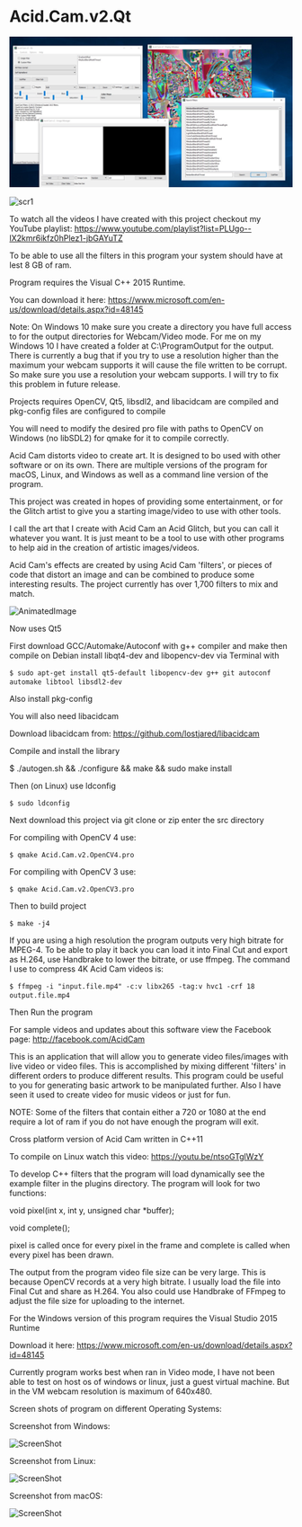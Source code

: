 # Acid.Cam.v2.Qt

![scr2](https://github.com/lostjared/Acid.Cam.v2.Qt/blob/master/screens/screenshot.jpg "screenshot")

![scr1](https://github.com/lostjared/Acid.Cam.v2.Qt/blob/master/screens/acid.cam.img1.jpg "screenshot")

To watch all the videos I have created with this project checkout my YouTube playlist:
https://www.youtube.com/playlist?list=PLUgo--lX2kmr6ikfz0hPlez1-jbGAYuTZ

To be able to use all the filters in this program your system should have at lest 8 GB of ram.

Program requires the Visual C++ 2015 Runtime.

You can download it here: https://www.microsoft.com/en-us/download/details.aspx?id=48145

Note: On Windows 10 make sure you create a directory you have full access to for the output directories for Webcam/Video mode. For me on my Windows 10 I have created a folder at C:\ProgramOutput for the output. 
There is currently a bug that if you try to use a resolution higher than the maximum your webcam supports it will cause the file written to be corrupt. So make sure you use a resolution your webcam supports. I will try to fix this problem in future release.

Projects requires OpenCV, Qt5, libsdl2, and libacidcam are compiled and pkg-config files are configured to compile

You will need to modify the desired pro file with paths to OpenCV on Windows (no libSDL2)  for qmake for it to compile correctly.

Acid Cam distorts video to create art. It is designed to bo used with other software or on its own. There are multiple versions of the program for macOS, Linux, and Windows as well as a command line version of the program.

This project was created in hopes of providing some entertainment, or for the Glitch artist to give you a starting image/video to use with other tools.

I call the art that I create with Acid Cam an Acid Glitch, but you can call it whatever you want. It is just meant to be a tool to use with other programs to help aid in the creation of artistic images/videos.

Acid Cam's effects are created by using Acid Cam 'filters', or pieces of code that distort an image and can be combined to produce some interesting results. The project currently has over 1,700 filters to mix and match.

![AnimatedImage](https://github.com/lostjared/Acid.Cam.v2.Qt/blob/master/screens/jaredpeace.gif "screenshot")

Now uses Qt5

First download GCC/Automake/Autoconf with g++ compiler and make then compile on Debian install libqt4-dev and libopencv-dev via Terminal with

	$ sudo apt-get install qt5-default libopencv-dev g++ git autoconf automake libtool libsdl2-dev

Also install pkg-config

You will also need libacidcam

Download libacidcam from: https://github.com/lostjared/libacidcam

Compile and install the library

$ ./autogen.sh && ./configure && make && sudo make install

Then (on Linux) use ldconfig 

	$ sudo ldconfig

Next download this project via git clone or zip enter the src directory

For compiling with OpenCV 4 use:

	$ qmake Acid.Cam.v2.OpenCV4.pro
    
For compiling with OpenCV 3 use:
    
    $ qmake Acid.Cam.v2.OpenCV3.pro
    
Then to build project

	$ make -j4


If you are using a high resolution the program outputs very high bitrate for MPEG-4. To be able to play it back you can load it into Final Cut and export as H.264, use Handbrake to lower the bitrate, or use ffmpeg. The command I use to compress 4K Acid Cam videos is:

    $ ffmpeg -i "input.file.mp4" -c:v libx265 -tag:v hvc1 -crf 18 output.file.mp4


Then Run the program

For sample videos and updates about this software view the Facebook page: http://facebook.com/AcidCam

This is an application that will allow you to generate video files/images with live video or video files. This is accomplished by mixing different 'filters' 
in different orders to produce different results. This program could be useful to you for generating basic artwork to be manipulated further. Also I have seen 
it used to create video for music videos or just for fun. 

NOTE: Some of the filters that contain either a 720 or 1080 at the end require a lot of ram if you do not have enough the program will exit.

Cross platform version of Acid Cam written in C++11 

To compile on Linux watch this video: https://youtu.be/ntsoGTglWzY

To develop C++ filters that the program will load dynamically see the example
filter in the plugins directory. The program will look for two functions:

void pixel(int x, int y, unsigned char *buffer);

void complete();

pixel is called once for every pixel in the frame and complete is called
when every pixel has been drawn. 

The output from the program video file size can be very large. This is because OpenCV records at a very high bitrate. I usually load the file into Final Cut and share as H.264.
You also could use Handbrake of FFmpeg to adjust the file size for uploading to the internet.


For the Windows version of this program requires the Visual Studio 2015 Runtime

Download it here: https://www.microsoft.com/en-us/download/details.aspx?id=48145

Currently program works best when ran in Video mode, I have not been able to test
on host os of windows or linux, just a guest virtual machine.  But in the VM webcam 
resolution is maximum of 640x480.

Screen shots of program on different Operating Systems:

Screenshot from Windows:

![ScreenShot](https://github.com/lostjared/Acid.Cam.v2.Qt/blob/master/screens/acqt-ss.png?raw=true "screenshot 1")

Screenshot from Linux:

![ScreenShot](https://github.com/lostjared/Acid.Cam.v2.Qt/blob/master/screens/acidcam.2.lin.jpg?raw=true "screenshot 2")

Screenshot from macOS:

![ScreenShot](https://github.com/lostjared/Acid.Cam.v2.Qt/blob/master/screens/acidcam.3.osx.jpg?raw=true "screenshot 3")

